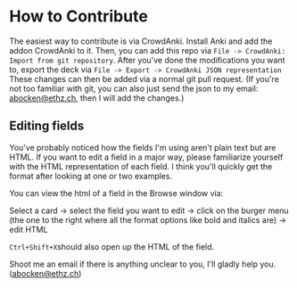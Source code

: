 # How to Contribute

The easiest way to contribute is via CrowdAnki. Install Anki and add the addon CrowdAnki to it.
Then, you can add this repo via `File -> CrowdAnki: Import from git repository`.
After you've done the modifications you want to, export the deck via `File -> Export -> CrowdAnki JSON representation`
These changes can then be added via a normal git pull request.
(If you're not too familiar with git, you can also just send the json to my email: abocken@ethz.ch, then I will add the changes.)

## Editing fields

You've probably noticed how the fields I'm using aren't plain text but are HTML.
If you want to edit a field in a major way, please familiarize yourself with the HTML representation of each field.
I think you'll quickly get the format after looking at one or two examples.

You can view the html of a field in the Browse window via:

Select a card -> select the field you want to edit -> click on the burger menu (the one to the right where all the format options like bold and italics are) -> edit HTML

`Ctrl+Shift+X`should also open up the HTML of the field.

Shoot me an email if there is anything unclear to you, I'll gladly help you. (abocken@ethz.ch)
